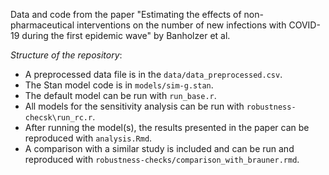 Data and code from the paper "Estimating the effects of non-pharmaceutical interventions on the number of new infections with COVID-19 during the first epidemic wave" by Banholzer et al.

*Structure of the repository*:
- A preprocessed data file is in the `data/data_preprocessed.csv`.
- The Stan model code is in `models/sim-g.stan`.
- The default model can be run with `run_base.r`.
- All models for the sensitivity analysis can be run with `robustness-checsk\run_rc.r`.
- After running the model(s), the results presented in the paper can be reproduced with `analysis.Rmd`. 
- A comparison with a similar study is included and can be run and reproduced with `robustness-checks/comparison_with_brauner.rmd`. 

